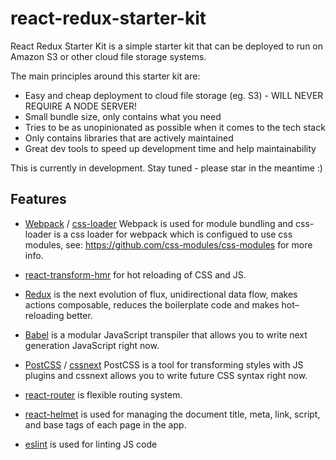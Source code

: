# react-redux-starter-kit
React Redux Starter Kit is a simple starter kit that can be deployed to run on Amazon S3 or other cloud file storage systems.

The main principles around this starter kit are:
* Easy and cheap deployment to cloud file storage (eg. S3) - WILL NEVER REQUIRE A NODE SERVER!
* Small bundle size, only contains what you need
* Tries to be as unopinionated as possible when it comes to the tech stack
* Only contains libraries that are actively maintained
* Great dev tools to speed up development time and help maintainability

This is currently in development.
Stay tuned - please star in the meantime :)

## Features

- [Webpack](http://webpack.github.io/) / [css-loader](https://github.com/webpack/css-loader) Webpack is used for module bundling and css-loader is a css loader for webpack which is configued to use css modules, see: https://github.com/css-modules/css-modules for more info.

- [react-transform-hmr](https://github.com/gaearon/react-transform-hmr) for hot reloading of CSS and JS.

- [Redux](https://github.com/rackt/redux) is the next evolution of flux, unidirectional data flow, makes actions composable, reduces the boilerplate code and makes hot–reloading better. 

- [Babel](http://babeljs.io/) is a modular JavaScript transpiler that allows you to write next generation JavaScript right now.

- [PostCSS](https://github.com/postcss/postcss) / [cssnext](http://cssnext.io/) PostCSS is a tool for transforming styles with JS plugins and cssnext allows you to write future CSS syntax right now.

- [react-router](https://github.com/rackt/react-router) is flexible routing system.

- [react-helmet](https://github.com/nfl/react-helmet) is used for managing the document title, meta, link, script, and base tags of each page in the app.

- [eslint](http://eslint.org/) is used for linting JS code





